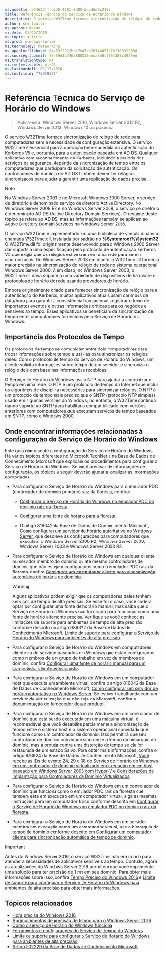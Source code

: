 ```yaml
---
ms.assetid: e34622ff-b2d0-4f81-8d00-dacd5d6c215e
title: Referência Técnica do Serviço de Horário do Windows
description: O serviço W32Time fornece sincronização de relógio de rede para computadores sem a necessidade de configuração extensiva. O serviço W32Time é essencial para a operação bem-sucedida da autenticação do Kerberos V5 e, portanto, para a autenticação baseada em AD DS.
author: shortpatti
ms.author: dacuo
ms.date: 05/08/2018
ms.topic: article
ms.prod: windows-server
ms.technology: networking
ms.openlocfilehash: 04d39f222fbbc7943cc2074a857a76f38832935d
ms.sourcegitcommit: 76469d1b7465800315eaca3e0c7f0438fc3939ed
ms.translationtype: HT
ms.contentlocale: pt-BR
ms.lasthandoff: 01/13/2020
ms.locfileid: "75919875"
---
```

# <a name="windows-time-service-technical-reference"></a>Referência Técnica do Serviço de Horário do Windows
>Aplica-se a: Windows Server 2016, Windows Server 2012 R2, Windows Server 2012, Windows 10 ou posterior

O serviço W32Time fornece sincronização de relógio de rede para computadores sem a necessidade de configuração extensiva. O serviço W32Time é essencial para a operação bem-sucedida da autenticação do Kerberos V5 e, portanto, para a autenticação baseada em AD DS. Qualquer aplicativo com reconhecimento de Kerberos, incluindo a maioria dos serviços de segurança, depende da sincronização de tempo entre os computadores que participam da solicitação de autenticação. Os controladores de domínio do AD DS também devem ter relógios sincronizados para ajudar a garantir uma replicação de dados precisa.

> [!NOTE]  
> No Windows Server 2003 e no Microsoft Windows 2000 Server, o serviço de diretório é denominado serviço de diretório Active Directory. No Windows Server 2008 R2 e no Windows Server 2008, o serviço de diretório é denominado AD DS (Active Directory Domain Services). O restante deste tópico se refere ao AD DS, mas as informações também se aplicam ao Active Directory Domain Services no Windows Server 2016.

O serviço W32Time é implementado em uma biblioteca de vínculo dinâmico chamada W32Time.dll, instalada por padrão no **%Systemroot%\System32**. O W32Time.dll foi originalmente desenvolvido para o Windows 2000 Server dar suporte a uma especificação pelo protocolo de autenticação Kerberos V5 que exigia que os relógios estivessem em uma rede para serem sincronizados. Do Windows Server 2003 em diante, o W32Time.dll fornecia maior precisão na sincronização do relógio de rede no sistema operacional Windows Server 2000. Além disso, no Windows Server 2003, o W32Time.dll dava suporte a uma variedade de dispositivos de hardware e protocolos de horário de rede usando provedores de horário.

Embora originalmente criado para fornecer sincronização de relógio para a autenticação do Kerberos, muitos aplicativos atuais usam carimbos de data/hora para garantir a consistência transacional, registrar o temo de importantes eventos e outras informações críticas para os negócios e sensíveis ao tempo.  Esses aplicativos se beneficiam da sincronização de tempo entre computadores fornecidos pelo Serviço de Horário do Windows.

## <a name="importance-of-time-protocols"></a>Importância dos Protocolos de Tempo
Os protocolos de tempo se comunicam entre dois computadores para trocar informações sobre tempo e usá-las para sincronizar os relógios deles. Com o protocolo de tempo do Serviço de Horário do Windows, um cliente solicita informações sobre tempo de um servidor e sincroniza o relógio dele com base nas informações recebidas.
  
O Serviço de Horário do Windows usa o NTP para ajudar a sincronizar o tempo em uma rede. O NTP é um protocolo de tempo da Internet que inclui os algoritmos de disciplina necessários para sincronizar relógios. O NTP é um protocolo de tempo mais preciso que o SNTP (protocolo NTP simples) usado em algumas versões do Windows; no entanto, o W32Time continua dando suporte ao SNTP para habilitar a compatibilidade com versões anteriores com computadores que executam serviços de tempo baseados em SNTP, como o Windows 2000.
## <a name="where-to-find-windows-time-service-configuration-related-information"></a>Onde encontrar informações relacionadas à configuração do Serviço de Horário do Windows  
Este guia **não** discute a configuração do Serviço de Horário do Windows. Há vários tópicos diferentes no Microsoft TechNet e na Base de Dados de Conhecimento Microsoft que explicam os procedimentos para configurar o Serviço de Horário do Windows. Se você precisar de informações de configuração, os tópicos a seguir deverão ajudar a localizar as informações apropriadas.  
-   Para configurar o Serviço de Horário do Windows para o emulador PDC (controlador de domínio primário) raiz da floresta, confira:
  
    -   [Configurar o Serviço de Horário do Windows no emulador PDC no domínio raiz da floresta](https://docs.microsoft.com/previous-versions/windows/it-pro/windows-server-2008-R2-and-2008/cc731191%28v=ws.10%29) 
  
    -   [Configurar uma fonte de horário para a floresta](https://docs.microsoft.com/previous-versions/windows/it-pro/windows-server-2008-r2-and-2008/cc794823%28v%3dws.10%29) 
  
    -   O artigo 816042 da Base de Dados de Conhecimento Microsoft, [Como configurar um servidor de horário autoritativo no Windows Server](https://go.microsoft.com/fwlink/?LinkID=60402), que descreve as configurações para computadores que executam o Windows Server 2008 R2, Windows Server 2008, Windows Server 2003 e Windows Server 2003 R2.  
  
-   Para configurar o Serviço de Horário do Windows em qualquer cliente ou servidor membro do domínio ou até mesmo controladores de domínio que não estejam configurados como o emulador PDC raiz da floresta, confira [Configurar um computador cliente para sincronização automática de horário de domínio](https://docs.microsoft.com/previous-versions/windows/it-pro/windows-server-2008-r2-and-2008/cc816884%28v%3dws.10%29).  
  
    > [!WARNING]  
    > Alguns aplicativos podem exigir que os computadores deles tenham serviços de tempo de alta precisão. Se esse for o caso, você poderá optar por configurar uma fonte de horário manual, mas saiba que o Serviço de Horário do Windows não foi criado para funcionar como uma fonte de horário altamente precisa. Verifique se você conhece as limitações de suporte para ambientes de tempo de alta precisão conforme descrito no artigo 939322 da Base de Dados de Conhecimento Microsoft, [Limite de suporte para configurar o Serviço de Horário do Windows para ambientes de alta precisão](support-boundary.md).  
  
-   Para configurar o Serviço de Horário do Windows em computadores cliente ou de servidor baseados em Windows que estão configurados como membros de um grupo de trabalho em vez de membros de domínio, confira [Configurar uma fonte de horário manual para um computador cliente selecionado](https://docs.microsoft.com/previous-versions/windows/it-pro/windows-server-2008-r2-and-2008/cc816656%28v%3dws.10%29).  
  
-   Para configurar o Serviço de Horário do Windows em um computador host que executa um ambiente virtual, confira o artigo 816042 da Base de Dados de Conhecimento Microsoft, [Como configurar um servidor de horário autoritativo no Windows Server](https://go.microsoft.com/fwlink/?LinkID=60402). Se estiver trabalhando com um produto de virtualização que não seja da Microsoft, confira a documentação do fornecedor desse produto.  
  
-   Para configurar o Serviço de Horário do Windows em um controlador de domínio que está sendo executado em uma máquina virtual, é recomendável que você desabilite parcialmente a sincronização de tempo entre o sistema host e o sistema operacional convidado que funciona como um controlador de domínio. Isso permitirá que seu controlador de domínio convidado sincronize o tempo da hierarquia de domínio, mas a proteja contra uma distorção de tempo se ela for restaurada de um estado Salvo. Para obter mais informações, confira o artigo 976924 da Base de Dados de Conhecimento Microsoft, [Você recebe as IDs de evento 24, 29 e 38 do Serviço de Horário do Windows em um controlador de domínio virtualizado em execução em um host baseado em Windows Server 2008 com Hyper-V](https://go.microsoft.com/fwlink/?LinkID=192236) e [Considerações de Implantação para Controladores de Domínio Virtualizados](https://go.microsoft.com/fwlink/?LinkID=192235).  
  
-   Para configurar o Serviço de Horário do Windows em um controlador de domínio que funciona como o emulador PDC raiz da floresta que também está em execução em um computador virtual, siga as mesmas instruções para um computador físico conforme descrito em [Configurar o Serviço de Horário do Windows no emulador PDC no domínio raiz da floresta](https://docs.microsoft.com/previous-versions/windows/it-pro/windows-server-2008-R2-and-2008/cc731191%28v=ws.10%29).  
  
-   Para configurar o Serviço de Horário do Windows em um servidor membro em execução como um computador virtual, use a hierarquia de tempo de domínio conforme descrito em [Configurar um computador cliente para sincronização automática de tempo de domínio](https://docs.microsoft.com/previous-versions/windows/it-pro/windows-server-2008-r2-and-2008/cc816884%28v%3dws.10%29).


> [!IMPORTANT]  
> Antes do Windows Server 2016, o serviço W32Time não era criado para atender a necessidades de aplicativos sensíveis ao tempo.  Contudo, agora as atualizações do Windows Server 2016 permitem que você implemente uma solução para ter precisão de 1 ms em seu domínio.  Para obter mais informações sobre isso, confira [Tempo Preciso do Windows 2016](accurate-time.md) e [Limite de suporte para configurar o Serviço de Horário do Windows para ambientes de alta precisão](support-boundary.md) para obter mais informações.

## <a name="related-topics"></a>Tópicos relacionados
- [Hora precisa do Windows 2016](accurate-time.md)
- [Aprimoramentos de precisão de tempo para o Windows Server 2016](windows-server-2016-improvements.md)  
- [Como o serviço de Horário do Windows funciona](How-the-Windows-Time-Service-Works.md)  
- [Ferramentas e configurações do Serviço de Tempo do Windows](Windows-Time-Service-Tools-and-Settings.md)  
- [Limite de suporte para configurar o Serviço de Horário do Windows para ambientes de alta precisão](support-boundary.md)
- [Artigo 902229 da Base de Dados de Conhecimento Microsoft](https://go.microsoft.com/fwlink/?LinkId=186066)
